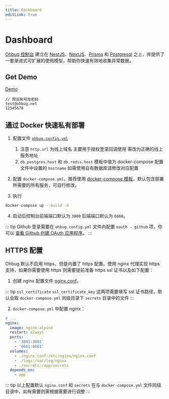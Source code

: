 ```yaml
---
title: Dashboard
editLink: true
---
```


# Dashboard

[Ohbug 控制台](https://github.com/ohbug-org/ohbug-dashboard) 建立在 [NestJS](https://nestjs.com/)、[NextJS](https://nextjs.org/)、[Prisma](https://www.prisma.io/) 和 [Postgresql](https://www.postgresql.org/) 之上，并提供了一套渐进式可扩展的使用模型，帮助你快速有效地收集异常数据。

## Get Demo

[Demo](http://app.ohbug.net/)
```
// 预览账号及密码
test@ohbug.net
12345678
```

## 通过 Docker 快速私有部署

1. 配置文件 [`ohbug.config.yml`](https://github.com/ohbug-org/ohbug-dashboard/blob/main/ohbug.config.yml)
   1. 注意 `http.url` 为线上域名 主要用于授权登录回调使用 需改为正确的线上服务地址
   2. `db.postgres.host` 和 `db.redis.host` 模板中值为 docker-compose 配置文件中设置的 `hostname` 如需使用自有数据库请修改对应配置

2. 配置 `docker-compose.yml`，推荐使用 [docker-compose 模板](https://github.com/ohbug-org/ohbug-dashboard/blob/main/docker-compose.yml)，默认包含部署所需要的所有服务，可自行修改。

3. 执行
```sh
docker-compose up --build -d
```

4. 启动后控制台前端端口默认为 `3000` 后端端口默认为 `6660`。

::: tip
Github 登录需要在 `ohbug.config.yml` 文件内配置 `oauth - github` 项，你可以 [查看 Github 创建 OAuth 应用程序](https://docs.github.com/developers/apps/building-oauth-apps/creating-an-oauth-app)。
:::

## HTTPS 配置

Ohbug 默认不启用 https，但是内置了 https 配置。使用 nginx 代理实现 https 支持，如果你需要使用 https 则需要提前准备 https ssl 证书以及如下配置：

1. 创建 nginx 配置文件 [nginx.conf](https://github.com/ohbug-org/ohbug-dashboard/blob/main/nginx.conf)。

::: tip
`ssl_certificate` `ssl_certificate_key` 这两项需要填写 ssl 证书路径，默认会取 `docker-compose.yml` 同级目录下 `secrets` 目录中的文件
:::

2. `docker-compose.yml` 中配置 nginx：

```yaml
# ...
nginx:
  image: nginx:alpine
  restart: always
  ports:
    - '3001:3001'
    - '6661:6661'
  volumes:
    - ./nginx.conf:/etc/nginx/nginx.conf
    - ./logs:/var/log/nginx
    - ./secrets:/app/secrets
  depends_on:
    - app
```

::: tip
以上配置默认 `nginx.conf` 和 `secrets` 在与 `docker-compose.yml` 文件同级目录中，如有需要则需根据需要进行调整
:::
